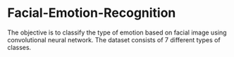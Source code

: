 # Facial-Emotion-Recognition
The objective is to classify the type of emotion based on facial image using convolutional neural network. The dataset consists of 7 different types of classes.

